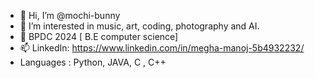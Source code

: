 - 👋 Hi, I’m @mochi-bunny
- 👀 I’m interested in music, art, coding, photography and AI.
- 🌱 BPDC 2024 [ B.E computer science]
- 📫 LinkedIn: https://www.linkedin.com/in/megha-manoj-5b4932232/
- Languages : Python, JAVA, C , C++
<!---
mochiL-bunny/mochi-bunny is a ✨ special ✨ repository because its `README.md` (this file) appears on your GitHub profile.
You can click the Preview link to take a look at your changes.
--->
